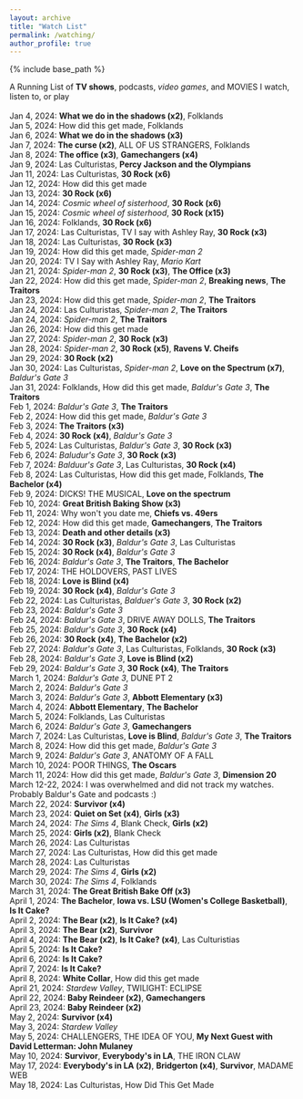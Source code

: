 ```yaml
---
layout: archive
title: "Watch List"
permalink: /watching/
author_profile: true
---
```


{% include base_path %}

A Running List of <b>TV shows</b>, podcasts, <i>video games</i>, and MOVIES I watch, listen to, or play
<br>
<br>Jan 4, 2024: <b>What we do in the shadows (x2)</b>, Folklands
<br>Jan 5, 2024: How did this get made, Folklands
<br>Jan 6, 2024: <b>What we do in the shadows (x3)</b>
<br>Jan 7, 2024: <b>The curse (x2)</b>, ALL OF US STRANGERS, Folklands
<br>Jan 8, 2024: <b>The office (x3)</b>, <b>Gamechangers (x4)</b>
<br>Jan 9, 2024: Las Culturistas, <b>Percy Jackson and the Olympians</b>
<br>Jan 11, 2024: Las Culturistas, <b>30 Rock (x6)</b>
<br>Jan 12, 2024: How did this get made
<br>Jan 13, 2024: <b>30 Rock (x6)</b>
<br>Jan 14, 2024: <i>Cosmic wheel of sisterhood</i>, <b>30 Rock (x6)</b>
<br>Jan 15, 2024: <i>Cosmic wheel of sisterhood</i>, <b>30 Rock (x15)</b>
<br>Jan 16, 2024: Folklands, <b>30 Rock (x6)</b>
<br>Jan 17, 2024: Las Culturistas, TV I say with Ashley Ray, <b>30 Rock (x3)</b>
<br>Jan 18, 2024: Las Culturistas, <b>30 Rock (x3)</b>
<br>Jan 19, 2024: How did this get made, <i>Spider-man 2</i>
<br>Jan 20, 2024: TV I Say with Ashley Ray, <i>Mario Kart</i>
<br>Jan 21, 2024: <i>Spider-man 2</i>, <b>30 Rock (x3)</b>, <b>The Office (x3)</b>
<br>Jan 22, 2024: How did this get made, <i>Spider-man 2</i>, <b>Breaking news</b>, <b>The Traitors</b>
<br>Jan 23, 2024: How did this get made, <i>Spider-man 2</i>, <b>The Traitors</b>
<br>Jan 24, 2024: Las Culturistas, <i>Spider-man 2</i>, <b>The Traitors</b>
<br>Jan 24, 2024: <i>Spider-man 2</i>, <b>The Traitors</b>
<br>Jan 26, 2024: How did this get made
<br>Jan 27, 2024: <i>Spider-man 2</i>, <b>30 Rock (x3)</b>
<br>Jan 28, 2024: <i>Spider-man 2</i>, <b>30 Rock (x5)</b>, <b>Ravens V. Cheifs</b>
<br>Jan 29, 2024: <b>30 Rock (x2)</b>
<br>Jan 30, 2024: Las Culturistas, <i>Spider-man 2</i>, <b>Love on the Spectrum (x7)</b>, <i>Baldur's Gate 3</i>
<br>Jan 31, 2024: Folklands, How did this get made, <i>Baldur's Gate 3</i>, <b>The Traitors</b>
<br>Feb 1, 2024: <i>Baldur's Gate 3</i>, <b>The Traitors</b>
<br>Feb 2, 2024: How did this get made, <i>Baldur's Gate 3</i>
<br>Feb 3, 2024: <b>The Traitors (x3)</b>
<br>Feb 4, 2024: <b>30 Rock (x4)</b>, <i>Baldur's Gate 3</i>
<br>Feb 5, 2024: Las Culturistas, <i>Baldur's Gate 3</i>, <b>30 Rock (x3)</b>
<br>Feb 6, 2024: <i>Baludur's Gate 3</i>, <b>30 Rock (x3)</b>
<br>Feb 7, 2024: <i>Balduur's Gate 3</i>, Las Culturistas, <b>30 Rock (x4)</b>
<br>Feb 8, 2024: Las Culturistas, How did this get made, Folklands, <b>The Bachelor (x4)</b>
<br>Feb 9, 2024: DICKS! THE MUSICAL, <b>Love on the spectrum</b>
<br>Feb 10, 2024: <b>Great British Baking Show (x3)</b>
<br>Feb 11, 2024: Why won't you date me, <b>Chiefs vs. 49ers</b>
<br>Feb 12, 2024: How did this get made, <b>Gamechangers</b>, <b>The Traitors</b>
<br>Feb 13, 2024: <b>Death and other details (x3)</b>
<br>Feb 14, 2024: <b>30 Rock (x3)</b>, <i>Baldur's Gate 3</i>, Las Culturistas
<br>Feb 15, 2024: <b>30 Rock (x4)</b>, <i>Baldur's Gate 3</i>
<br>Feb 16, 2024: <i>Baldur's Gate 3</i>, <b>The Traitors</b>, <b>The Bachelor</b>
<br>Feb 17, 2024: THE HOLDOVERS, PAST LIVES
<br>Feb 18, 2024: <b>Love is Blind (x4)</b>
<br>Feb 19, 2024: <b>30 Rock (x4)</b>, <i>Baldur's Gate 3</i>
<br>Feb 22, 2024: Las Culturistas, <i>Balduer's Gate 3</i>, <b>30 Rock (x2)</b>
<br>Feb 23, 2024: <i>Baldur's Gate 3</i>
<br>Feb 24, 2024: <i>Baldur's Gate 3</i>, DRIVE AWAY DOLLS, <b>The Traitors</b>
<br>Feb 25, 2024: <i>Baldur's Gate 3</i>, <b>30 Rock (x4)</b>
<br>Feb 26, 2024: <b>30 Rock (x4)</b>, <b>The Bachelor (x2)</b>
<br>Feb 27, 2024: <i>Baldur's Gate 3</i>, Las Culturistas, Folklands, <b>30 Rock (x3)</b>
<br>Feb 28, 2024: <i>Baldur's Gate 3</i>, <b>Love is Blind (x2)</b>
<br>Feb 29, 2024: <i>Baldur's Gate 3</i>, <b>30 Rock (x4)</b>, <b>The Traitors</b>
<br>March 1, 2024: <i>Baldur's Gate 3</i>, DUNE PT 2
<br>March 2, 2024: <i>Baldur's Gate 3</i>
<br>March 3, 2024: <i>Baldur's Gate 3</i>, <b>Abbott Elementary (x3)</b>
<br>March 4, 2024: <b>Abbott Elementary</b>, <b>The Bachelor</b>
<br>March 5, 2024: Folklands, Las Culturistas
<br>March 6, 2024: <i>Baldur's Gate 3</i>, <b>Gamechangers</b>
<br>March 7, 2024: Las Culturistas, <b>Love is Blind</b>, <i>Baldur's Gate 3</i>, <b>The Traitors</b>
<br>March 8, 2024: How did this get made, <i>Baldur's Gate 3</i>
<br>March 9, 2024: <i>Baldur's Gate 3</i>, ANATOMY OF A FALL
<br>March 10, 2024: POOR THINGS, <b>The Oscars</b>
<br>March 11, 2024: How did this get made, <i>Baldur's Gate 3</i>, <b>Dimension 20</b>
<br>March 12-22, 2024: I was overwhelmed and did not track my watches. Probably Baldur's Gate and podcasts :)
<br>March 22, 2024: <b>Survivor (x4)</b>
<br>March 23, 2024: <b>Quiet on Set (x4)</b>, <b>Girls (x3)</b>
<br>March 24, 2024: <i>The Sims 4</i>, Blank Check, <b>Girls (x2)</b>
<br>March 25, 2024: <b>Girls (x2)</b>, Blank Check
<br>March 26, 2024: Las Culturistas
<br>March 27, 2024: Las Culturistas, How did this get made
<br>March 28, 2024: Las Culturistas
<br>March 29, 2024: <i>The Sims 4</i>, <b>Girls (x2)</b>
<br>March 30, 2024: <i>The Sims 4</i>, Folklands
<br>March 31, 2024: <b>The Great British Bake Off (x3)</b>
<br>April 1, 2024: <b>The Bachelor</b>, <b>Iowa vs. LSU (Women's College Basketball)</b>, <b>Is It Cake?</b>
<br>April 2, 2024: <b>The Bear (x2)</b>, <b>Is It Cake? (x4)</b>
<br>April 3, 2024: <b>The Bear (x2)</b>, <b>Survivor</b>
<br>April 4, 2024: <b>The Bear (x2)</b>, <b>Is It Cake? (x4)</b>, Las Culturistias
<br>April 5, 2024: <b>Is It Cake? </b>
<br>April 6, 2024: <b>Is It Cake? </b>
<br>April 7, 2024: <b>Is It Cake? </b>
<br>April 8, 2024: <b>White Collar</b>, How did this get made
<br>April 21, 2024: <i>Stardew Valley</i>, TWILIGHT: ECLIPSE
<br>April 22, 2024: <b>Baby Reindeer (x2)</b>, <b>Gamechangers</b>
<br>April 23, 2024: <b>Baby Reindeer (x2)</b>
<br>May 2, 2024: <b>Survivor (x4)</b>
<br>May 3, 2024: <i>Stardew Valley</i>
<br>May 5, 2024: CHALLENGERS, THE IDEA OF YOU, <b>My Next Guest with David Letterman: John Mulaney</b>
<br>May 10, 2024: <b>Survivor</b>, <b>Everybody's in LA</b>, THE IRON CLAW
<br>May 17, 2024: <b>Everybody's in LA (x2)</b>, <b>Bridgerton (x4)</b>, <b>Survivor</b>, MADAME WEB
<br>May 18, 2024: Las Culturistas, How Did This Get Made
